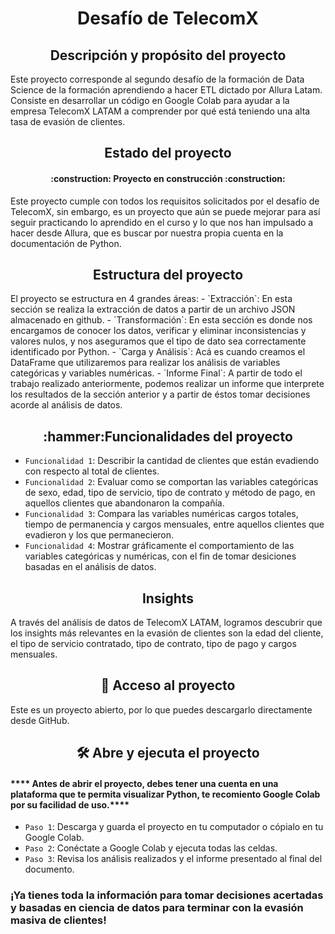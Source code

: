 <h1 align="center"> Desafío de TelecomX </h1>

<h2 align="center"> Descripción y propósito del proyecto </h2>
Este proyecto corresponde al segundo desafío de la formación de Data Science de la formación aprendiendo a hacer ETL dictado por Allura Latam. Consiste en desarrollar un código en Google Colab para ayudar a la empresa TelecomX LATAM a comprender por qué está teniendo una alta tasa de evasión de clientes.


<h2 align="center"> Estado del proyecto </h2>
<h4 align="center">
:construction: Proyecto en construcción :construction:
</h4>
Este proyecto cumple con todos los requisitos solicitados por el desafío de TelecomX, sin embargo, es un proyecto que aún se puede mejorar para así seguir practicando lo aprendido en el curso y lo que nos han impulsado a hacer desde Allura, que es buscar por nuestra propia cuenta en la documentación de Python.

<h2 align="center"> Estructura del proyecto </h2>
El proyecto se estructura en 4 grandes áreas:
- `Extracción`: En esta sección se realiza la extracción de datos a partir de un archivo JSON almacenado en github.
- `Transformación`: En esta sección es donde nos encargamos de conocer los datos, verificar y eliminar inconsistencias y valores nulos, y nos aseguramos que el tipo de dato sea correctamente identificado por Python.
- `Carga y Análisis`: Acá es cuando creamos el DataFrame que utilizaremos para realizar los análisis de variables categóricas y variables numéricas.
- `Informe Final`: A partir de todo el trabajo realizado anteriormente, podemos realizar un informe que interprete los resultados de la sección anterior y a partir de éstos tomar decisiones acorde al análisis de datos.

<h2 align="center"> :hammer:Funcionalidades del proyecto </h2>

- `Funcionalidad 1`: Describir la cantidad de clientes que están evadiendo con respecto al total de clientes.
- `Funcionalidad 2`: Evaluar como se comportan las variables categóricas de sexo, edad, tipo de servicio, tipo de contrato y método de pago, en aquellos clientes que abandonaron la compañía.
- `Funcionalidad 3`: Compara las variables numéricas cargos totales, tiempo de permanencia y cargos mensuales, entre aquellos clientes que evadieron y los que permanecieron.
- `Funcionalidad 4`: Mostrar gráficamente el comportamiento de las variables categóricas y numéricas, con el fin de tomar desiciones basadas en el análisis de datos.

<h2 align="center"> Insights </h2>
A través del análisis de datos de TelecomX LATAM, logramos descubrir que los insights más relevantes en la evasión de clientes son la edad del cliente, el tipo de servicio contratado, tipo de contrato, tipo de pago y cargos mensuales.

<h2 align="center"> 📁 Acceso al proyecto </h2>
Este es un proyecto abierto, por lo que puedes descargarlo directamente desde GitHub.

<h2 align="center"> 🛠️ Abre y ejecuta el proyecto </h2>
<h4> **** Antes de abrir el proyecto, debes tener una cuenta en una plataforma que te permita visualizar Python, te recomiento Google Colab por su facilidad de uso.**** </h4>

- `Paso 1`: Descarga y guarda el proyecto en tu computador o cópialo en tu Google Colab.
- `Paso 2`: Conéctate a Google Colab y ejecuta todas las celdas.
- `Paso 3`: Revisa los análisis realizados y el informe presentado al final del documento.
 <h3>¡Ya tienes toda la información para tomar decisiones acertadas y basadas en ciencia de datos para terminar con la evasión masiva de clientes! </h3>
